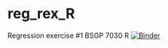# reg_rex_R
Regression exercise #1 BSGP 7030 R
[![Binder](https://mybinder.org/badge_logo.svg)](https://mybinder.org/v2/gh/chelseamariepeterson/reg_rex_R.git/HEAD)
